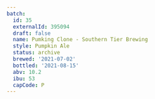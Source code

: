 ```yaml
---
batch:
  id: 35
  externalId: 395094
  draft: false
  name: Pumking Clone - Southern Tier Brewing
  style: Pumpkin Ale
  status: archive
  brewed: '2021-07-02'
  bottled: '2021-08-15'
  abv: 10.2
  ibu: 53
  capCode: P
---
```

